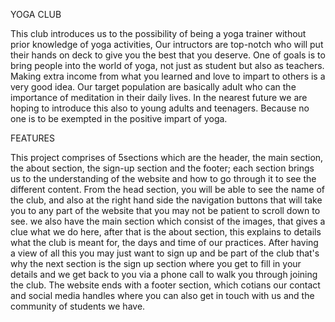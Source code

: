 YOGA CLUB

This club introduces us to the possibility of being a yoga trainer without prior knowledge of yoga activities, Our 
intructors are top-notch who will put their hands on deck to give you the best that you deserve. One of goals is to bring people into the world of yoga, not just as student but also as teachers. Making extra income from what you learned and love to impart to others is a very good idea. Our target population are basically adult who can the importance of meditation in their daily lives. In the nearest future we are hoping to introduce this also to young adults and teenagers. Because no one is to be exempted in the positive impart of yoga.

FEATURES

This project comprises of 5sections which are the header, the main section, the about section, the sign-up section and the footer; each section brings us to the understanding of the website and how to go through it to see the different content. From the head section, you will be able to see the name of the club, and also at the right hand side the navigation buttons that will take you to any part of the website that you may not be patient to scroll down to see. we also have the main section which consist of the images, that gives a clue what we do here, after that is the about section, this explains to details what the club is meant for, the days and time of our practices. After having a view of all this you may just want to sign up and be part of the club that's why the next section is the sign up section where you get to fill in your details and we get back to you via a phone call to walk you through joining the club. The website ends with a footer section, which cotians our contact and social media handles where you can also get in touch with us and the community of students we have.


